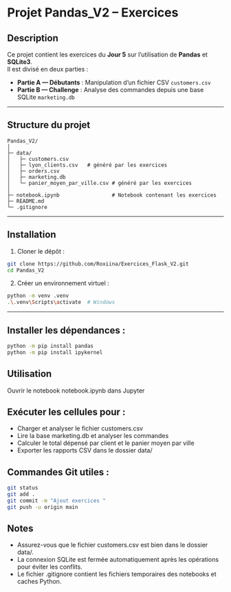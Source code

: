 # Projet Pandas_V2 – Exercices

## Description

Ce projet contient les exercices du **Jour 5** sur l’utilisation de **Pandas** et **SQLite3**.  
Il est divisé en deux parties :

- **Partie A — Débutants** : Manipulation d’un fichier CSV `customers.csv`  
- **Partie B — Challenge** : Analyse des commandes depuis une base SQLite `marketing.db`

---

## Structure du projet

```text
Pandas_V2/
│
├─ data/
│   ├─ customers.csv
│   ├─ lyon_clients.csv   # généré par les exercices 
│   ├─ orders.csv
│   ├─ marketing.db      
│   └─ panier_moyen_par_ville.csv # généré par les exercices
│
├─ notebook.ipynb                 # Notebook contenant les exercices
├─ README.md
└─ .gitignore
```
---

## Installation

1. Cloner le dépôt :

```bash
git clone https://github.com/Roxiina/Exercices_Flask_V2.git
cd Pandas_V2
```
2. Créer un environnement virtuel :
```bash
python -m venv .venv
.\.venv\Scripts\activate  # Windows
```
---

## Installer les dépendances :

```bash
python -m pip install pandas
python -m pip install ipykernel
```

## Utilisation
Ouvrir le notebook notebook.ipynb dans Jupyter 

## Exécuter les cellules pour :
- Charger et analyser le fichier customers.csv
- Lire la base marketing.db et analyser les commandes
- Calculer le total dépensé par client et le panier moyen par ville
- Exporter les rapports CSV dans le dossier data/

## Commandes Git utiles :

```bash
git status
git add .
git commit -m "Ajout exercices "
git push -u origin main
```

## Notes
- Assurez-vous que le fichier customers.csv est bien dans le dossier data/.
- La connexion SQLite est fermée automatiquement après les opérations pour éviter les conflits.
- Le fichier .gitignore contient les fichiers temporaires des notebooks et caches Python.
